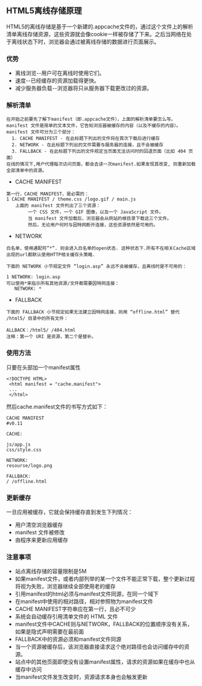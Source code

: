 ## HTML5离线存储原理
HTML5的离线存储是基于一个新建的.appcache文件的，通过这个文件上的解析清单离线存储资源，这些资源就会像cookie一样被存储了下来。之后当网络在处于离线状态下时，浏览器会通过被离线存储的数据进行页面展示。
### 优势
* 离线浏览--用户可在离线时使用它们。
* 速度--已经缓存的资源加载得更快。
* 减少服务器负载--浏览器将只从服务器下载更改过的资源。
### 解析清单<br>
```text
在开始之前要先了解下manifest（即.appcache文件），上面的解析清单要怎么写。
manifest 文件是简单的文本文件，它告知浏览器被缓存的内容（以及不缓存的内容）。
manifest 文件可分为三个部分：
  1. CACHE MANIFEST - 在此标题下列出的文件将在首次下载后进行缓存
  2. NETWORK - 在此标题下列出的文件需要与服务器的连接，且不会被缓存
  3. FALLBACK - 在此标题下列出的文件规定当页面无法访问时的回退页面（比如 404 页面）
在线的情况下,用户代理每次访问页面，都会去读一次manifest.如果发现其改变, 则重新加载全部清单中的资源。
```
* CACHE MANIFEST
```text
第一行，CACHE MANIFEST，是必需的：
1 CACHE MANIFEST / theme.css /logo.gif / main.js
　　上面的 manifest 文件列出了三个资源：
        一个 CSS 文件，一个 GIF 图像，以及一个 JavaScript 文件。
        当 manifest 文件加载后，浏览器会从网站的根目录下载这三个文件。
        然后，无论用户何时与因特网断开连接，这些资源依然是可用的。
```
* NETWORK
```text
白名单，使用通配符”*”. 则会进入白名单的open状态. 这种状态下.所有不在相关Cache区域出现的url都默认使用HTTP相关缓存头策略.

下面的 NETWORK 小节规定文件 “login.asp” 永远不会被缓存，且离线时是不可用的：

1 NETWORK: login.asp
可以使用*来指示所有其他资源/文件都需要因特网连接：
   NETWORK: *
```
* FALLBACK
```text
下面的 FALLBACK 小节规定如果无法建立因特网连接，则用 “offline.html” 替代 /html5/ 目录中的所有文件：

ALLBACK：/html5/ /404.html
注释：第一个 URI 是资源，第二个是替补。
```
### 使用方法
只要在头部加一个manifest属性
```text
<!DOCTYPE HTML>
 <html manifest = "cache.manifest">
 ...
 </html>
```
然后cache.manifest文件的书写方式如下：
```text
CACHE MANIFEST
#v0.11

CACHE:

js/app.js
css/style.css

NETWORK:
resourse/logo.png

FALLBACK:
/ /offline.html
```

### 更新缓存
一旦应用被缓存，它就会保持缓存直到发生下列情况：
* 用户清空浏览器缓存
* manifest 文件被修改
* 由程序来更新应用缓存

### 注意事项
* 站点离线存储的容量限制是5M
* 如果manifest文件，或者内部列举的某一个文件不能正常下载，整个更新过程将视为失败，浏览器继续全部使用老的缓存
* 引用manifest的html必须与manifest文件同源，在同一个域下
* 在manifest中使用的相对路径，相对参照物为manifest文件
* CACHE MANIFEST字符串应在第一行，且必不可少
* 系统会自动缓存引用清单文件的 HTML 文件
* manifest文件中CACHE则与NETWORK，FALLBACK的位置顺序没有关系，如果是隐式声明需要在最前面
* FALLBACK中的资源必须和manifest文件同源
* 当一个资源被缓存后，该浏览器直接请求这个绝对路径也会访问缓存中的资源。
* 站点中的其他页面即使没有设置manifest属性，请求的资源如果在缓存中也从缓存中访问
* 当manifest文件发生改变时，资源请求本身也会触发更新
